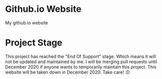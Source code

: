 # Github.io Website
My github.io website
# Project Stage
This project has reached the "End Of Support" stage. Which means it will not be updated and maintained by me. I will be merging pull requests until December 2020 if anyone wants to temporarily maintain this project. This website will be taken down in December 2020. Take care! :D
